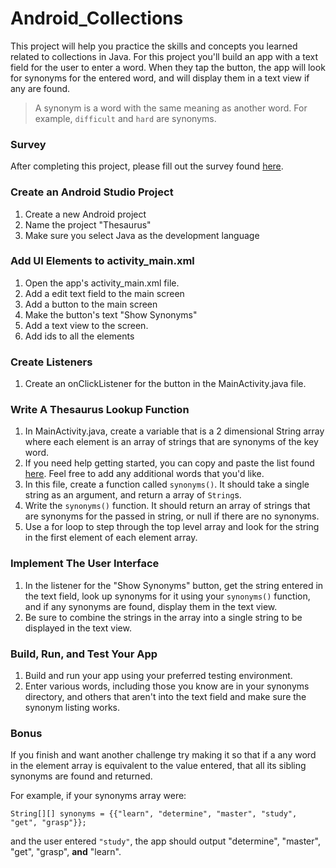 # Android_Collections

This project will help you practice the skills and concepts you learned related to collections in Java. For this project you'll build an app with a text field for the user to enter a word. When they tap the button, the app will look for synonyms for the entered word, and will display them in a text view if any are found.

> A synonym is a word with the same meaning as another word. For example, `difficult` and `hard` are synonyms.

### Survey
After completing this project, please fill out the survey found [here](https://goo.gl/forms/n54zM4UV6qwWXlRG2).  

### Create an Android Studio Project

1. Create a new Android project
2. Name the project "Thesaurus"
3. Make sure you select Java as the development language

### Add UI Elements to activity_main.xml

1. Open the app's activity_main.xml file.
2. Add a edit text field to the main screen
3. Add a button to the main screen
4. Make the button's text "Show Synonyms"
5. Add a text view to the screen.
6. Add ids to all the elements

### Create Listeners

1. Create an onClickListener for the button in the MainActivity.java file.

### Write A Thesaurus Lookup Function

1. In MainActivity.java, create a variable that is a 2 dimensional String array where each element is an array of strings that are synonyms of the key word.
2. If you need help getting started, you can copy and paste the list found [here](https://github.com/LambdaSchool/Android_Collections/blob/master/Synonyms.java). Feel free to add any additional words that you'd like.
3. In this file, create a function called `synonyms()`. It should take a single string as an argument, and return a array of `String`s.
4. Write the `synonyms()` function. It should return an array of strings that are synonyms for the passed in string, or null if there are no synonyms.
5. Use a for loop to step through the top level array and look for the string in the first element of each element array.

### Implement The User Interface

1. In the listener for the "Show Synonyms" button, get the string entered in the text field, look up synonyms for it using your `synonyms()` function, and if any synonyms are found, display them in the text view.
2. Be sure to combine the strings in the array into a single string to be displayed in the text view.

### Build, Run, and Test Your App

1. Build and run your app using your preferred testing environment.
2. Enter various words, including those you know are in your synonyms directory, and others that aren't into the text field and make sure the synonym listing works.

### Bonus

If you finish and want another challenge try making it so that if a any word in the element array is equivalent to the value entered, that all its sibling synonyms are found and returned.

For example, if your synonyms array were:

```
String[][] synonyms = {{"learn", "determine", "master", "study", "get", "grasp"}};
```

and the user entered `"study"`, the app should output "determine", "master", "get", "grasp", **and** "learn".
